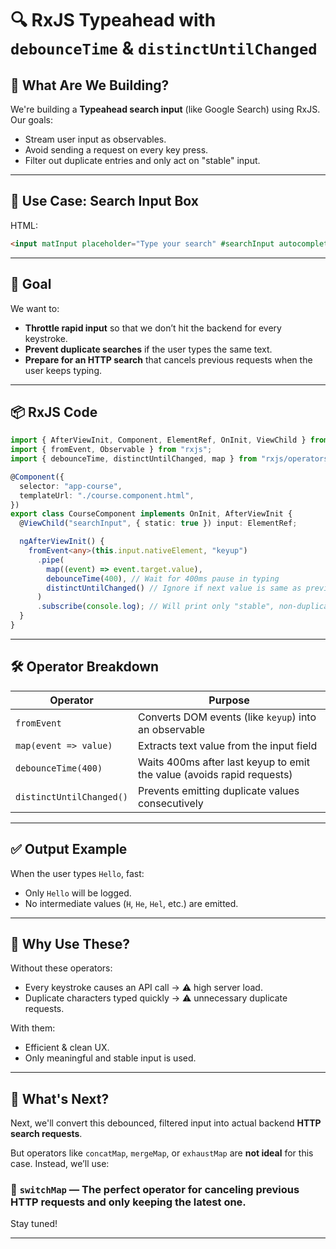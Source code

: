 # 🔍 RxJS Typeahead with `debounceTime` & `distinctUntilChanged`

## 🧠 What Are We Building?

We're building a **Typeahead search input** (like Google Search) using RxJS. Our goals:

- Stream user input as observables.
- Avoid sending a request on every key press.
- Filter out duplicate entries and only act on "stable" input.

---

## 🧪 Use Case: Search Input Box

HTML:

```html
<input matInput placeholder="Type your search" #searchInput autocomplete="off" />
```

---

## 🎯 Goal

We want to:

- **Throttle rapid input** so that we don’t hit the backend for every keystroke.
- **Prevent duplicate searches** if the user types the same text.
- **Prepare for an HTTP search** that cancels previous requests when the user keeps typing.

---

## 📦 RxJS Code

```ts
import { AfterViewInit, Component, ElementRef, OnInit, ViewChild } from "@angular/core";
import { fromEvent, Observable } from "rxjs";
import { debounceTime, distinctUntilChanged, map } from "rxjs/operators";

@Component({
  selector: "app-course",
  templateUrl: "./course.component.html",
})
export class CourseComponent implements OnInit, AfterViewInit {
  @ViewChild("searchInput", { static: true }) input: ElementRef;

  ngAfterViewInit() {
    fromEvent<any>(this.input.nativeElement, "keyup")
      .pipe(
        map((event) => event.target.value),
        debounceTime(400), // Wait for 400ms pause in typing
        distinctUntilChanged() // Ignore if next value is same as previous
      )
      .subscribe(console.log); // Will print only "stable", non-duplicate values
  }
}
```

---

## 🛠 Operator Breakdown

| Operator                 | Purpose                                                                |
| ------------------------ | ---------------------------------------------------------------------- |
| `fromEvent`              | Converts DOM events (like `keyup`) into an observable                  |
| `map(event => value)`    | Extracts text value from the input field                               |
| `debounceTime(400)`      | Waits 400ms after last keyup to emit the value (avoids rapid requests) |
| `distinctUntilChanged()` | Prevents emitting duplicate values consecutively                       |

---

## ✅ Output Example

When the user types `Hello`, fast:

- Only `Hello` will be logged.
- No intermediate values (`H`, `He`, `Hel`, etc.) are emitted.

---

## 🧠 Why Use These?

Without these operators:

- Every keystroke causes an API call → ⚠️ high server load.
- Duplicate characters typed quickly → ⚠️ unnecessary duplicate requests.

With them:

- Efficient & clean UX.
- Only meaningful and stable input is used.

---

## 🚀 What's Next?

Next, we'll convert this debounced, filtered input into actual backend **HTTP search requests**.

But operators like `concatMap`, `mergeMap`, or `exhaustMap` are **not ideal** for this case. Instead, we’ll use:

### 🔁 `switchMap` — The perfect operator for canceling previous HTTP requests and only keeping the latest one.

Stay tuned!

---
